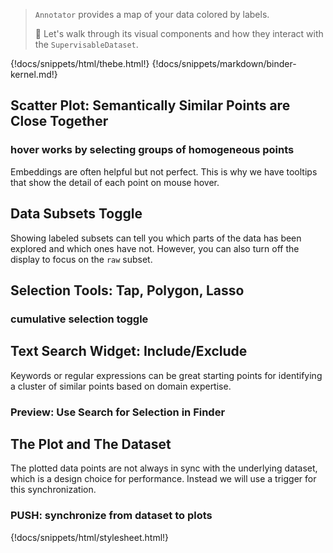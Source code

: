 > `Annotator` provides a map of your data colored by labels.
>
> :speedboat: Let's walk through its visual components and how they interact with the `SupervisableDataset`.

{!docs/snippets/html/thebe.html!}
{!docs/snippets/markdown/binder-kernel.md!}

## **Scatter Plot: Semantically Similar Points are Close Together**

### **hover works by selecting groups of homogeneous points**
Embeddings are often helpful but not perfect. This is why we have tooltips that show the detail of each point on mouse hover.

## **Data Subsets Toggle**
Showing labeled subsets can tell you which parts of the data has been explored and which ones have not. However, you can also turn off the display to focus on the `raw` subset.

## **Selection Tools: Tap, Polygon, Lasso**

### **cumulative selection toggle**

## **Text Search Widget: Include/Exclude**
Keywords or regular expressions can be great starting points for identifying a cluster of similar points based on domain expertise.

### **Preview: Use Search for Selection in Finder**

## **The Plot and The Dataset**
The plotted data points are not always in sync with the underlying dataset, which is a design choice for performance. Instead we will use a trigger for this synchronization.

### **PUSH: synchronize from dataset to plots**


{!docs/snippets/html/stylesheet.html!}
